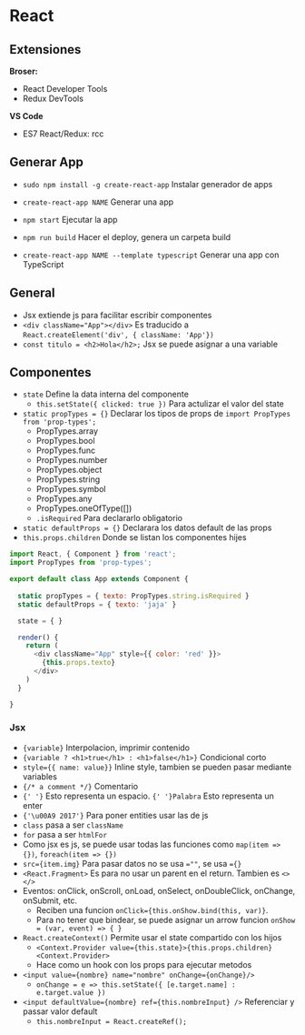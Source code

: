 # React

## Extensiones

**Broser:**
- React Developer Tools
- Redux DevTools

**VS Code**
- ES7 React/Redux: rcc

## Generar App
- `sudo npm install -g create-react-app` Instalar generador de apps
- `create-react-app NAME` Generar una app
- `npm start` Ejecutar la app
- `npm run build` Hacer el deploy, genera un carpeta build

- `create-react-app NAME --template typescript` Generar una app con TypeScript

## General
- Jsx extiende js para facilitar escribir componentes
- `<div className="App"></div>` Es traducido a `React.createElement('div', { className: 'App'})`
- `const titulo = <h2>Hola</h2>;` Jsx se puede asignar a una variable

## Componentes
- `state` Define la data interna del componente
  - `this.setState({ clicked: true })` Para actulizar el valor del state
- `static propTypes = {}` Declarar los tipos de props de `import PropTypes from 'prop-types';`
  - PropTypes.array
  - PropTypes.bool
  - PropTypes.func
  - PropTypes.number
  - PropTypes.object
  - PropTypes.string
  - PropTypes.symbol
  - PropTypes.any
  - PropTypes.oneOfType([])
  - `.isRequired` Para declararlo obligatorio
- `static defaultProps = {}` Declarara los datos default de las props
- `this.props.children` Donde se listan los componentes hijes


```js
import React, { Component } from 'react';
import PropTypes from 'prop-types';

export default class App extends Component {
    
  static propTypes = { texto: PropTypes.string.isRequired }
  static defaultProps = { texto: 'jaja' }

  state = { }

  render() { 
    return (
      <div className="App" style={{ color: 'red' }}>
        {this.props.texto}
      </div>
    )
  }

}
```

### Jsx
- `{variable}` Interpolacion, imprimir contenido
- `{variable ? <h1>true</h1> : <h1>false</h1>}` Condicional corto
- `style={{ name: value}}` Inline style, tambien se pueden pasar mediante variables
- `{/* a comment */}` Comentario
- `{' '}` Esto representa un espacio. `{' '}Palabra` Esto representa un enter
- `{'\u00A9 2017'}` Para poner entities usar las de js
- `class` pasa a ser `className`
- `for` pasa a ser `htmlFor`
- Como jsx es js, se puede usar todas las funciones como `map(item => {})`, `foreach(item => {})`
- `src={item.img}` Para pasar datos no se usa `=""`, se usa `={}`
- `<React.Fragment>` Es para no usar un parent en el return. Tambien es `<></>`
- Eventos: onClick, onScroll, onLoad, onSelect, onDoubleClick, onChange, onSubmit, etc.
  - Reciben una funcion `onClick={this.onShow.bind(this, var)}`. 
  - Para no tener que bindear, se puede asignar un arrow funcion `onShow = (var, event) => { }`
- `React.createContext()` Permite usar el state compartido con los hijos
  - `<Context.Provider value={this.state}>{this.props.children}<Context.Provider>` 
  - Hace como un hook con los props para ejecutar metodos
- `<input value={nombre} name="nombre" onChange={onChange}/>`
  - `onChange = e => this.setState({ [e.target.name] : e.target.value })`
- `<input defaultValue={nombre} ref={this.nombreInput} />` Referenciar y passar valor default
  - `this.nombreInput = React.createRef();` 




